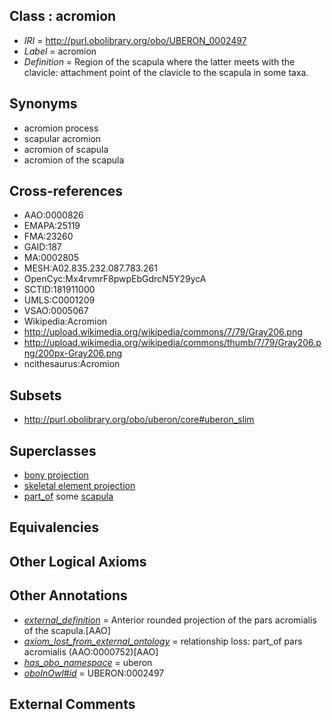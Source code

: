
## Class : acromion

 * *IRI* = http://purl.obolibrary.org/obo/UBERON_0002497
 * *Label* = acromion
 * *Definition* = Region of the scapula where the latter meets with the clavicle: attachment point of the clavicle to the scapula in some taxa.

## Synonyms

 * acromion process
 * scapular acromion
 * acromion of scapula
 * acromion of the scapula

## Cross-references

 * AAO:0000826
 * EMAPA:25119
 * FMA:23260
 * GAID:187
 * MA:0002805
 * MESH:A02.835.232.087.783.261
 * OpenCyc:Mx4rvmrF8pwpEbGdrcN5Y29ycA
 * SCTID:181911000
 * UMLS:C0001209
 * VSAO:0005067
 * Wikipedia:Acromion
 * http://upload.wikimedia.org/wikipedia/commons/7/79/Gray206.png
 * http://upload.wikimedia.org/wikipedia/commons/thumb/7/79/Gray206.png/200px-Gray206.png
 * ncithesaurus:Acromion

## Subsets

 * http://purl.obolibrary.org/obo/uberon/core#uberon_slim

## Superclasses

 * [bony projection](../../UBERON/30/UBERON_0004530.md)
 * [skeletal element projection](../../UBERON/00/UBERON_4100000.md)
 * [part_of](../../BFO/50/BFO_0000050.md) some [scapula](../../UBERON/49/UBERON_0006849.md)

## Equivalencies


## Other Logical Axioms


## Other Annotations

 * *[external_definition](../../UBPROP/01/UBPROP_0000001.md)* = Anterior rounded projection of the pars acromialis of the scapula.[AAO]
 * *[axiom_lost_from_external_ontology](../../UBPROP/02/UBPROP_0000002.md)* = relationship loss: part_of pars acromialis (AAO:0000752)[AAO]
 * *[has_obo_namespace](../../ce/oboInOwl#hasOBONamespace.md)* = uberon
 * *[oboInOwl#id](../../id/oboInOwl#id.md)* = UBERON:0002497

## External Comments

